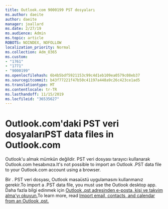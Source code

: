 ```yaml
---
title: Outlook.com 9000199 PST dosyaları
ms.author: daeite
author: daeite
manager: joallard
ms.date: 2/27/19
ms.audience: Admin
ms.topic: article
ROBOTS: NOINDEX, NOFOLLOW
localization_priority: Normal
ms.collection: Adm_O365
ms.custom:
- "1761"
- "1771"
- "9000199"
ms.openlocfilehash: 6b4b5bdf5921153c99c4d1eb109ea0579c08eb37
ms.sourcegitcommit: b43f77221f47b50c41197a448a9c26c423ce1ad5
ms.translationtype: MT
ms.contentlocale: tr-TR
ms.lasthandoff: 11/15/2019
ms.locfileid: "36535627"
---
```

# <a name="pst-data-files-in-outlookcom"></a><span data-ttu-id="411b8-102">Outlook.com'daki PST veri dosyaları</span><span class="sxs-lookup"><span data-stu-id="411b8-102">PST data files in Outlook.com</span></span>

<span data-ttu-id="411b8-103">Outlook'u almak mümkün değildir. PST veri dosyası tarayıcı kullanarak Outlook.com hesabınıza.</span><span class="sxs-lookup"><span data-stu-id="411b8-103">It's not possible to import an Outlook .PST data file to your Outlook.com account using a browser.</span></span>

<span data-ttu-id="411b8-104">Bir . PST veri dosyası, Outlook masaüstü uygulamasını kullanmanız gerekir.</span><span class="sxs-lookup"><span data-stu-id="411b8-104">To import a .PST data file, you must use the Outlook desktop app.</span></span> <span data-ttu-id="411b8-105">Daha fazla bilgi edinmek için [Outlook .pst adresinden e-posta, kişi ve takvim alma'yı okuyun.](https://support.office.com/article/431a8e9a-f99f-4d5f-ae48-ded54b3440ac?wt.mc_id=Office_Outlook_com_Alchemy)</span><span class="sxs-lookup"><span data-stu-id="411b8-105">To learn more, read [Import email, contacts, and calendar from an Outlook .pst.](https://support.office.com/article/431a8e9a-f99f-4d5f-ae48-ded54b3440ac?wt.mc_id=Office_Outlook_com_Alchemy)</span></span>